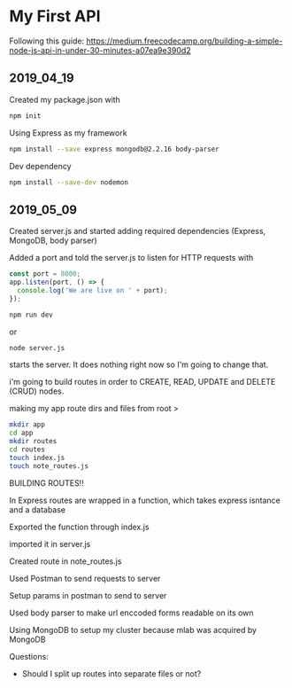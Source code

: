 # My First API

Following this guide: https://medium.freecodecamp.org/building-a-simple-node-js-api-in-under-30-minutes-a07ea9e390d2

## 2019_04_19

Created my package.json with
```bash
npm init
```
Using Express as my framework
```bash
npm install --save express mongodb@2.2.16 body-parser
```

Dev dependency 
```bash
npm install --save-dev nodemon
```

## 2019_05_09

Created server.js and started adding required dependencies (Express, MongoDB, body parser)

Added a port and told the server.js to listen for HTTP requests with 

```javascript
const port = 8000;
app.listen(port, () => {
  console.log('We are live on ' + port);
});
```
```bash
npm run dev
```

or 

```bash
node server.js
```

starts the server. It does nothing right now so I'm going to change that.

i'm going to build routes in order to CREATE, READ, UPDATE and DELETE (CRUD) nodes.

making my app route dirs and files from root >
```bash
mkdir app
cd app
mkdir routes
cd routes
touch index.js
touch note_routes.js
```

BUILDING ROUTES!!

In Express routes are wrapped in a function, which takes express isntance and a database

Exported the function through index.js

imported it in server.js

Created route in note_routes.js

Used Postman to send requests to server

Setup params in postman to send to server

Used body parser to make url enccoded forms readable on its own

Using MongoDB to setup my cluster because mlab was acquired by MongoDB




Questions:
- Should I split up routes into separate files or not?













